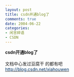 ```yaml
---
layout: post
title: csdn开通blog了
comments: true
date: 2004-06-22
categories:
- 闲言碎语
- CSDN
---
```


<p><span class="bold"><span class="smalltxt"><strong>csdn开通blog了<br /><br /></strong></span></span>文档中心发过豆腐干 的都有吧<br /><a href="http://blog.csdn.net/xiahouwen" target="_blank"><font color="#003366">http://blog.csdn.net/xiahouwen</font></a><br /></p>				
